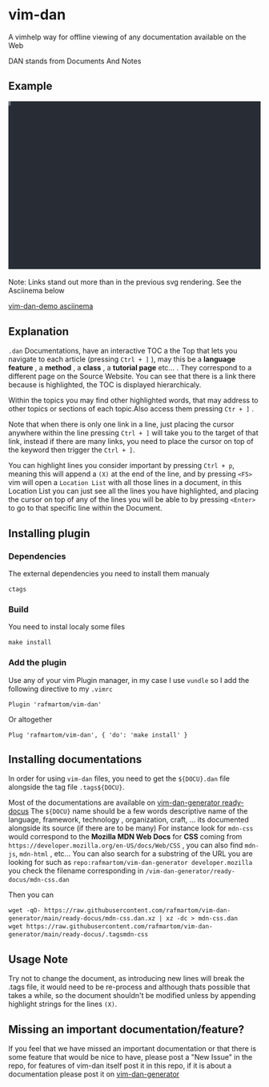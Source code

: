 # vim-dan

A vimhelp way for offline viewing of any documentation available on the Web

DAN stands from Documents And Notes

## Example

![vim-dan-demo svg](./assets/vim-dan-demo.svg)

Note: Links stand out more than in the previous svg rendering. See the Asciinema below

[vim-dan-demo asciinema](https://asciinema.org/a/eTA3diK9MmcbKqyJHy6HWNOkF)

## Explanation 

`.dan` Documentations, have an interactive TOC a the Top that lets you navigate to each article (pressing `Ctrl + ]` ), may this be a **language feature** , a **method** , a **class** , a **tutorial page** etc... . They correspond to a different page on the Source Website.
You can see that there is a link there because is highlighted, the TOC is displayed hierarchicaly.

Within the topics you may find other highlighted words, that may address to other topics or sections of each topic.Also access them pressing `Ctr + ]` .

Note that when there is only one link in a line, just placing the cursor anywhere within the line pressing `Ctrl + ]` will take you to the target of that link, instead if there are many links, you need to place the cursor on top of the keyword then trigger the `Ctrl + ]`.

You can highlight lines you consider important by pressing `Ctrl + p`, meaning this will append a `(X)` at the end of the line, and by pressing `<F5>` vim will open a `Location List` with all those lines in a document, in this Location List you can just see all the lines you have highlighted, and placing the cursor on top of any of the lines you will be able to by pressing `<Enter>` to go to that specific line within the Document. 


## Installing plugin


### Dependencies


The external dependencies you need to install them manualy

```
ctags
```

### Build


You need to instal localy some files

```
make install
```

### Add the plugin

Use any of your vim Plugin manager, in my case I use `vundle` so I add the following directive to my `.vimrc`

```
Plugin 'rafmartom/vim-dan'
```

Or altogether


```
Plug 'rafmartom/vim-dan', { 'do': 'make install' }
```


## Installing documentations

In order for using `vim-dan` files, you need to get the `${DOCU}.dan` file alongside the tag file `.tags${DOCU}`.


Most of the documentations are available on [vim-dan-generator ready-docus](https://github.com/rafmartom/vim-dan-generator/tree/main/ready-docus)
The `${DOCU}` name should be a few words descriptive name of the language, framework, technology , organization, craft, ... its documented alongside its source (if there are to be many)
For instance look for `mdn-css` would correspond to the **Mozilla MDN Web Docs** for **CSS** coming from `https://developer.mozilla.org/en-US/docs/Web/CSS` , you can also find `mdn-js`, `mdn-html` , etc...
You can also search for a substring of the URL you are looking for such as `repo:rafmartom/vim-dan-generator developer.mozilla` you check the filename corresponding in `/vim-dan-generator/ready-docus/mdn-css.dan`

Then you can

```
wget -qO- https://raw.githubusercontent.com/rafmartom/vim-dan-generator/main/ready-docus/mdn-css.dan.xz | xz -dc > mdn-css.dan
wget https://raw.githubusercontent.com/rafmartom/vim-dan-generator/main/ready-docus/.tagsmdn-css
```


## Usage Note

Try not to change the document, as introducing new lines will break the .tags file, it would need to be re-process and although thats possible that takes a while, so the document shouldn't be modified unless by appending highlight strings for the lines `(X)`.


## Missing an important documentation/feature?

If you feel that we have missed an important documentation or that there is some feature that would be nice to have, please post a "New Issue" in the repo, for features of vim-dan itself post it in this repo, if it is about a documentation please post it on [vim-dan-generator](https://github.com/rafmartom/vim-dan-generator)
